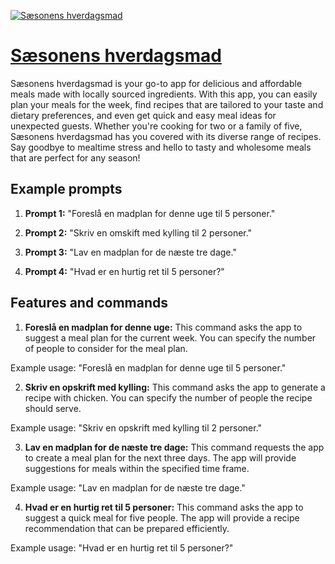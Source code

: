 [![Sæsonens hverdagsmad](https://files.oaiusercontent.com/file-IOEz8IIbe1KoJFFyJCO1z7nw?se=2123-10-18T13%3A03%3A09Z&sp=r&sv=2021-08-06&sr=b&rscc=max-age%3D31536000%2C%20immutable&rscd=attachment%3B%20filename%3Dc9ed093a-e0b5-47ee-aa1e-4ab5b1ab4a3b.png&sig=PKCa6afpxoiYdUmKusC/S6kjtzeDSNh%2BgCUj8IjLe1c%3D)](https://chat.openai.com/g/g-7jqI93t4v-saesonens-hverdagsmad)

# [Sæsonens hverdagsmad](https://chat.openai.com/g/g-7jqI93t4v-saesonens-hverdagsmad)

Sæsonens hverdagsmad is your go-to app for delicious and affordable meals made with locally sourced ingredients. With this app, you can easily plan your meals for the week, find recipes that are tailored to your taste and dietary preferences, and even get quick and easy meal ideas for unexpected guests. Whether you're cooking for two or a family of five, Sæsonens hverdagsmad has you covered with its diverse range of recipes. Say goodbye to mealtime stress and hello to tasty and wholesome meals that are perfect for any season!

## Example prompts

1. **Prompt 1:** "Foreslå en madplan for denne uge til 5 personer."

2. **Prompt 2:** "Skriv en omskift med kylling til 2 personer."

3. **Prompt 3:** "Lav en madplan for de næste tre dage."

4. **Prompt 4:** "Hvad er en hurtig ret til 5 personer?"

## Features and commands

1. **Foreslå en madplan for denne uge:** This command asks the app to suggest a meal plan for the current week. You can specify the number of people to consider for the meal plan.

Example usage: "Foreslå en madplan for denne uge til 5 personer."

2. **Skriv en opskrift med kylling:** This command asks the app to generate a recipe with chicken. You can specify the number of people the recipe should serve.

Example usage: "Skriv en opskrift med kylling til 2 personer."

3. **Lav en madplan for de næste tre dage:** This command requests the app to create a meal plan for the next three days. The app will provide suggestions for meals within the specified time frame.

Example usage: "Lav en madplan for de næste tre dage."

4. **Hvad er en hurtig ret til 5 personer:** This command asks the app to suggest a quick meal for five people. The app will provide a recipe recommendation that can be prepared efficiently.

Example usage: "Hvad er en hurtig ret til 5 personer?"